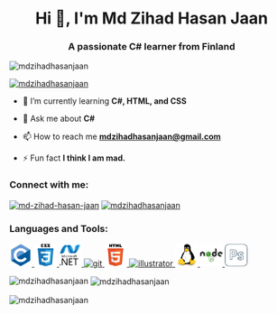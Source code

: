 <h1 align="center">Hi 👋, I'm Md Zihad Hasan Jaan</h1>
<h3 align="center">A passionate C# learner from Finland</h3>

<p align="left"> <img src="https://komarev.com/ghpvc/?username=mdzihadhasanjaan&label=Profile%20views&color=0e75b6&style=flat" alt="mdzihadhasanjaan" /> </p>

<p align="left"> <a href="https://github.com/ryo-ma/github-profile-trophy"><img src="https://github-profile-trophy.vercel.app/?username=mdzihadhasanjaan" alt="mdzihadhasanjaan" /></a> </p>

- 🌱 I’m currently learning **C#, HTML, and CSS**

- 💬 Ask me about **C#**

- 📫 How to reach me **mdzihadhasanjaan@gmail.com**

- ⚡ Fun fact **I think I am mad.**

<h3 align="left">Connect with me:</h3>
<p align="left">
<a href="https://linkedin.com/in/md-zihad-hasan-jaan" target="blank"><img align="center" src="https://raw.githubusercontent.com/rahuldkjain/github-profile-readme-generator/master/src/images/icons/Social/linked-in-alt.svg" alt="md-zihad-hasan-jaan" height="30" width="40" /></a>
<a href="https://www.hackerrank.com/mdzihadhasanjaan" target="blank"><img align="center" src="https://raw.githubusercontent.com/rahuldkjain/github-profile-readme-generator/master/src/images/icons/Social/hackerrank.svg" alt="mdzihadhasanjaan" height="30" width="40" /></a>
</p>

<h3 align="left">Languages and Tools:</h3>
<p align="left"> <a href="https://www.cprogramming.com/" target="_blank" rel="noreferrer"> <img src="https://raw.githubusercontent.com/devicons/devicon/master/icons/c/c-original.svg" alt="c" width="40" height="40"/> </a> <a href="https://www.w3schools.com/css/" target="_blank" rel="noreferrer"> <img src="https://raw.githubusercontent.com/devicons/devicon/master/icons/css3/css3-original-wordmark.svg" alt="css3" width="40" height="40"/> </a> <a href="https://dotnet.microsoft.com/" target="_blank" rel="noreferrer"> <img src="https://raw.githubusercontent.com/devicons/devicon/master/icons/dot-net/dot-net-original-wordmark.svg" alt="dotnet" width="40" height="40"/> </a> <a href="https://git-scm.com/" target="_blank" rel="noreferrer"> <img src="https://www.vectorlogo.zone/logos/git-scm/git-scm-icon.svg" alt="git" width="40" height="40"/> </a> <a href="https://www.w3.org/html/" target="_blank" rel="noreferrer"> <img src="https://raw.githubusercontent.com/devicons/devicon/master/icons/html5/html5-original-wordmark.svg" alt="html5" width="40" height="40"/> </a> <a href="https://www.adobe.com/in/products/illustrator.html" target="_blank" rel="noreferrer"> <img src="https://www.vectorlogo.zone/logos/adobe_illustrator/adobe_illustrator-icon.svg" alt="illustrator" width="40" height="40"/> </a> <a href="https://www.linux.org/" target="_blank" rel="noreferrer"> <img src="https://raw.githubusercontent.com/devicons/devicon/master/icons/linux/linux-original.svg" alt="linux" width="40" height="40"/> </a> <a href="https://nodejs.org" target="_blank" rel="noreferrer"> <img src="https://raw.githubusercontent.com/devicons/devicon/master/icons/nodejs/nodejs-original-wordmark.svg" alt="nodejs" width="40" height="40"/> </a> <a href="https://www.photoshop.com/en" target="_blank" rel="noreferrer"> <img src="https://raw.githubusercontent.com/devicons/devicon/master/icons/photoshop/photoshop-line.svg" alt="photoshop" width="40" height="40"/> </a> </p>

<p><img align="left" src="https://github-readme-stats.vercel.app/api/top-langs?username=mdzihadhasanjaan&show_icons=true&locale=en&layout=compact" alt="mdzihadhasanjaan" /></p>

<p>&nbsp;<img align="center" src="https://github-readme-stats.vercel.app/api?username=mdzihadhasanjaan&show_icons=true&locale=en" alt="mdzihadhasanjaan" /></p>

<p><img align="center" src="https://github-readme-streak-stats.herokuapp.com/?user=mdzihadhasanjaan&" alt="mdzihadhasanjaan" /></p>
